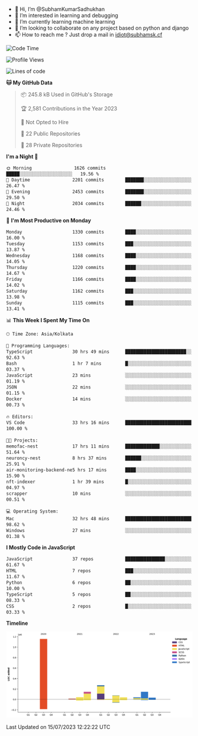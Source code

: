 - 👋 Hi, I’m @SubhamKumarSadhukhan
- 👀 I’m interested in learning and debugging
- 🌱 I’m currently learning machine learning
- 💞️ I’m looking to collaborate on any project based on python and django
- 📫 How to reach me ?
      Just drop a mail in idiot@subhamsk.cf

<!---
SubhamKumarSadhukhan/SubhamKumarSadhukhan is a ✨ special ✨ repository because its `README.md` (this file) appears on your GitHub profile.
You can click the Preview link to take a look at your changes.
--->


<!--START_SECTION:waka-->
![Code Time](http://img.shields.io/badge/Code%20Time-1%2C334%20hrs%2011%20mins-blue)

![Profile Views](http://img.shields.io/badge/Profile%20Views-0-blue)

![Lines of code](https://img.shields.io/badge/From%20Hello%20World%20I%27ve%20Written-2.0%20million%20lines%20of%20code-blue)

**🐱 My GitHub Data** 

> 📦 245.8 kB Used in GitHub's Storage 
 > 
> 🏆 2,581 Contributions in the Year 2023
 > 
> 🚫 Not Opted to Hire
 > 
> 📜 22 Public Repositories 
 > 
> 🔑 28 Private Repositories 
 > 
**I'm a Night 🦉** 

```text
🌞 Morning                1626 commits        █████░░░░░░░░░░░░░░░░░░░░   19.56 % 
🌆 Daytime                2201 commits        ███████░░░░░░░░░░░░░░░░░░   26.47 % 
🌃 Evening                2453 commits        ███████░░░░░░░░░░░░░░░░░░   29.50 % 
🌙 Night                  2034 commits        ██████░░░░░░░░░░░░░░░░░░░   24.46 % 
```
📅 **I'm Most Productive on Monday** 

```text
Monday                   1330 commits        ████░░░░░░░░░░░░░░░░░░░░░   16.00 % 
Tuesday                  1153 commits        ███░░░░░░░░░░░░░░░░░░░░░░   13.87 % 
Wednesday                1168 commits        ████░░░░░░░░░░░░░░░░░░░░░   14.05 % 
Thursday                 1220 commits        ████░░░░░░░░░░░░░░░░░░░░░   14.67 % 
Friday                   1166 commits        ████░░░░░░░░░░░░░░░░░░░░░   14.02 % 
Saturday                 1162 commits        ███░░░░░░░░░░░░░░░░░░░░░░   13.98 % 
Sunday                   1115 commits        ███░░░░░░░░░░░░░░░░░░░░░░   13.41 % 
```


📊 **This Week I Spent My Time On** 

```text
🕑︎ Time Zone: Asia/Kolkata

💬 Programming Languages: 
TypeScript               30 hrs 49 mins      ███████████████████████░░   92.63 % 
Bash                     1 hr 7 mins         █░░░░░░░░░░░░░░░░░░░░░░░░   03.37 % 
JavaScript               23 mins             ░░░░░░░░░░░░░░░░░░░░░░░░░   01.19 % 
JSON                     22 mins             ░░░░░░░░░░░░░░░░░░░░░░░░░   01.15 % 
Docker                   14 mins             ░░░░░░░░░░░░░░░░░░░░░░░░░   00.73 % 

🔥 Editors: 
VS Code                  33 hrs 16 mins      █████████████████████████   100.00 % 

🐱‍💻 Projects: 
memofac-nest             17 hrs 11 mins      █████████████░░░░░░░░░░░░   51.64 % 
neuroncy-nest            8 hrs 37 mins       ██████░░░░░░░░░░░░░░░░░░░   25.91 % 
air-monitoring-backend-ne5 hrs 17 mins       ████░░░░░░░░░░░░░░░░░░░░░   15.90 % 
nft-indexer              1 hr 39 mins        █░░░░░░░░░░░░░░░░░░░░░░░░   04.97 % 
scrapper                 10 mins             ░░░░░░░░░░░░░░░░░░░░░░░░░   00.51 % 

💻 Operating System: 
Mac                      32 hrs 48 mins      █████████████████████████   98.62 % 
Windows                  27 mins             ░░░░░░░░░░░░░░░░░░░░░░░░░   01.38 % 
```

**I Mostly Code in JavaScript** 

```text
JavaScript               37 repos            ███████████████░░░░░░░░░░   61.67 % 
HTML                     7 repos             ███░░░░░░░░░░░░░░░░░░░░░░   11.67 % 
Python                   6 repos             ██░░░░░░░░░░░░░░░░░░░░░░░   10.00 % 
TypeScript               5 repos             ██░░░░░░░░░░░░░░░░░░░░░░░   08.33 % 
CSS                      2 repos             █░░░░░░░░░░░░░░░░░░░░░░░░   03.33 % 
```



**Timeline**

![Lines of Code chart](https://raw.githubusercontent.com/SubhamKumarSadhukhan/SubhamKumarSadhukhan/main/assets/bar_graph.png)


 Last Updated on 15/07/2023 12:22:22 UTC
<!--END_SECTION:waka-->

